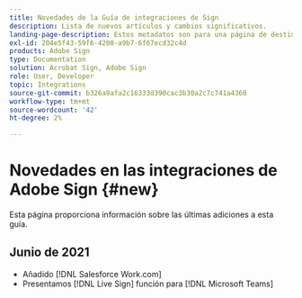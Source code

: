 ```yaml
---
title: Novedades de la Guía de integraciones de Sign
description: Lista de nuevos artículos y cambios significativos.
landing-page-description: Estos metadatos son para una página de destino.
exl-id: 204e5f43-59f6-4200-a9b7-6f67ecd32c4d
products: Adobe Sign
type: Documentation
solution: Acrobat Sign, Adobe Sign
role: User, Developer
topic: Integrations
source-git-commit: b326a9afa2c16333d390cac3b30a2c7c741a4360
workflow-type: tm+mt
source-wordcount: '42'
ht-degree: 2%

---
```


# Novedades en las integraciones de Adobe Sign {#new}

Esta página proporciona información sobre las últimas adiciones a esta guía.

## Junio de 2021

* Añadido [!DNL Salesforce Work.com]
* Presentamos [!DNL Live Sign] función para [!DNL Microsoft Teams]



